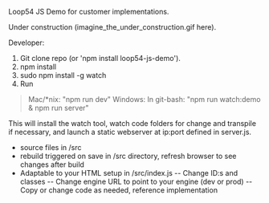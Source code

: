 


Loop54 JS Demo for customer implementations. 

Under construction (imagine_the_under_construction.gif here).

Developer: 

1. Git clone repo (or 'npm install loop54-js-demo').
2. npm install
3. sudo npm install -g watch
4. Run
> Mac/*nix: "npm run dev"
> Windows: In git-bash: "npm run watch:demo & npm run server"

This will install the watch tool, watch code folders for change and transpile if necessary, and launch a static webserver at ip:port defined in server.js.

- source files in /src
- rebuild triggered on save in /src directory, refresh browser to see changes after build
- Adaptable to your HTML setup in /src/index.js
-- Change ID:s and classes
-- Change engine URL to point to your engine (dev or prod)
-- Copy or change code as needed, reference implementation




